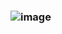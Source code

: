 ### ![image](https://user-images.githubusercontent.com/97442619/182019386-be55b8eb-a9c4-4063-a5e6-60b12d609f3d.png)

